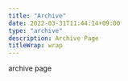 ```yaml
---
title: "Archive"
date: 2022-03-31T11:44:14+09:00
type: "archive"
description: Archive Page
titleWrap: wrap
---
```


archive page
